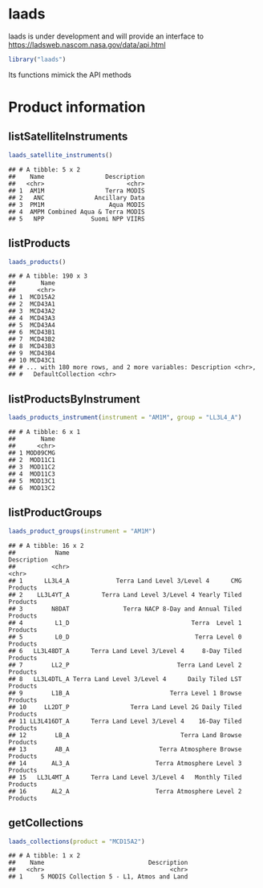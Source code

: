 laads
=====

laads is under development and will provide an interface to <https://ladsweb.nascom.nasa.gov/data/api.html>

``` r
library("laads")
```

Its functions mimick the API methods

Product information
===================

listSatelliteInstruments
------------------------

``` r
laads_satellite_instruments()
```

    ## # A tibble: 5 x 2
    ##    Name                 Description
    ##   <chr>                       <chr>
    ## 1  AM1M                 Terra MODIS
    ## 2   ANC              Ancillary Data
    ## 3  PM1M                  Aqua MODIS
    ## 4  AMPM Combined Aqua & Terra MODIS
    ## 5   NPP             Suomi NPP VIIRS

listProducts
------------

``` r
laads_products()
```

    ## # A tibble: 190 x 3
    ##       Name
    ##      <chr>
    ## 1  MCD15A2
    ## 2  MCD43A1
    ## 3  MCD43A2
    ## 4  MCD43A3
    ## 5  MCD43A4
    ## 6  MCD43B1
    ## 7  MCD43B2
    ## 8  MCD43B3
    ## 9  MCD43B4
    ## 10 MCD43C1
    ## # ... with 180 more rows, and 2 more variables: Description <chr>,
    ## #   DefaultCollection <chr>

listProductsByInstrument
------------------------

``` r
laads_products_instrument(instrument = "AM1M", group = "LL3L4_A")
```

    ## # A tibble: 6 x 1
    ##       Name
    ##      <chr>
    ## 1 MOD09CMG
    ## 2  MOD11C1
    ## 3  MOD11C2
    ## 4  MOD11C3
    ## 5  MOD13C1
    ## 6  MOD13C2

listProductGroups
-----------------

``` r
laads_product_groups(instrument = "AM1M")
```

    ## # A tibble: 16 x 2
    ##           Name                                              Description
    ##          <chr>                                                    <chr>
    ## 1      LL3L4_A             Terra Land Level 3/Level 4      CMG Products
    ## 2    LL3L4YT_A         Terra Land Level 3/Level 4 Yearly Tiled Products
    ## 3        N8DAT               Terra NACP 8-Day and Annual Tiled Products
    ## 4         L1_D                                  Terra  Level 1 Products
    ## 5         L0_D                                   Terra Level 0 Products
    ## 6   LL3L48DT_A      Terra Land Level 3/Level 4     8-Day Tiled Products
    ## 7        LL2_P                              Terra Land Level 2 Products
    ## 8   LL3L4DTL_A Terra Land Level 3/Level 4      Daily Tiled LST Products
    ## 9        L1B_A                            Terra Level 1 Browse Products
    ## 10     LL2DT_P                 Terra Land Level 2G Daily Tiled Products
    ## 11 LL3L416DT_A      Terra Land Level 3/Level 4    16-Day Tiled Products
    ## 12        LB_A                               Terra Land Browse Products
    ## 13        AB_A                         Terra Atmosphere Browse Products
    ## 14       AL3_A                        Terra Atmosphere Level 3 Products
    ## 15   LL3L4MT_A      Terra Land Level 3/Level 4   Monthly Tiled Products
    ## 16       AL2_A                        Terra Atmosphere Level 2 Products

getCollections
--------------

``` r
laads_collections(product = "MCD15A2")
```

    ## # A tibble: 1 x 2
    ##    Name                             Description
    ##   <chr>                                   <chr>
    ## 1     5 MODIS Collection 5 - L1, Atmos and Land
